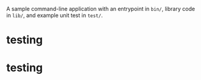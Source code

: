 A sample command-line application with an entrypoint in `bin/`, library code
in `lib/`, and example unit test in `test/`.
# testing
# testing
